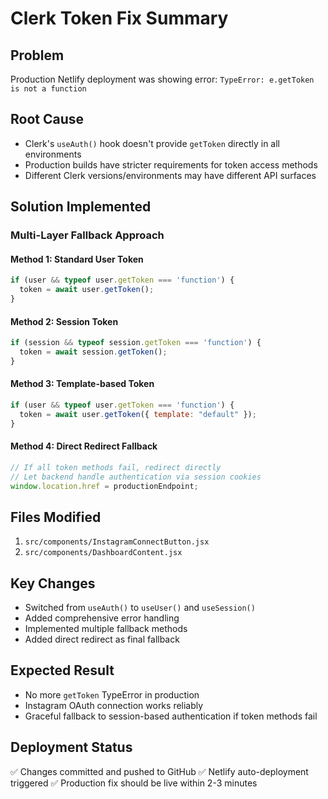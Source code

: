 # Clerk Token Fix Summary

## Problem
Production Netlify deployment was showing error: `TypeError: e.getToken is not a function`

## Root Cause
- Clerk's `useAuth()` hook doesn't provide `getToken` directly in all environments
- Production builds have stricter requirements for token access methods
- Different Clerk versions/environments may have different API surfaces

## Solution Implemented

### Multi-Layer Fallback Approach

#### Method 1: Standard User Token
```javascript
if (user && typeof user.getToken === 'function') {
  token = await user.getToken();
}
```

#### Method 2: Session Token
```javascript
if (session && typeof session.getToken === 'function') {
  token = await session.getToken();
}
```

#### Method 3: Template-based Token
```javascript
if (user && typeof user.getToken === 'function') {
  token = await user.getToken({ template: "default" });
}
```

#### Method 4: Direct Redirect Fallback
```javascript
// If all token methods fail, redirect directly
// Let backend handle authentication via session cookies
window.location.href = productionEndpoint;
```

## Files Modified
1. `src/components/InstagramConnectButton.jsx`
2. `src/components/DashboardContent.jsx`

## Key Changes
- Switched from `useAuth()` to `useUser()` and `useSession()`
- Added comprehensive error handling
- Implemented multiple fallback methods
- Added direct redirect as final fallback

## Expected Result
- No more `getToken` TypeError in production
- Instagram OAuth connection works reliably
- Graceful fallback to session-based authentication if token methods fail

## Deployment Status
✅ Changes committed and pushed to GitHub
✅ Netlify auto-deployment triggered
✅ Production fix should be live within 2-3 minutes
